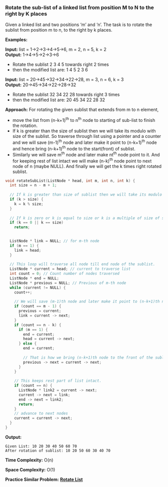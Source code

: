 ### Rotate the sub-list of a linked list from position M to N to the right by K places
 
Given a linked list and two positions ‘m’ and ‘n’. The task is to rotate the sublist from position m to n, to the right by k places.
 
**Examples:**
 
**Input:**  list = 1->2->3->4->5->6, m = 2, n = 5, k = 2  
**Output:**  1->4->5->2->3->6  
* Rotate the sublist 2 3 4 5 towards right 2 times  
* then the modified list are: 1 4 5 2 3 6
 
**Input:**  list = 20->45->32->34->22->28, m = 3, n = 6, k = 3  
**Output:**  20->45->34->22->28->32  
* Rotate the sublist 32 34 22 28 towards right 3 times  
* then the modified list are: 20 45 34 22 28 32
 
**Approach:**  For rotating the given sublist that extends from m to n element,
*  move the list from (n-k+1)<sup>th</sup>  to n<sup>th</sup>  node to starting of sub-list to finish the rotation.
* If k is greater than the size of sublist then we will take its modulo with size of the sublist. So traverse through list using a pointer and a counter and we will save (m-1)<sup>th</sup> node and later make it point to (n-k+1)<sup>th</sup>  node and hence bring (n-k+1)<sup>th</sup> node to the start(front) of sublist.  
* Similarly we will save m<sup>th</sup> node and later make nt<sup>th</sup> node point to it. And for keeping rest of list intact we will make (n-k)<sup>th</sup> node point to next node of n (maybe NULL). And finally we will get the k times right rotated sublist.
```c++
void rotateSubList(ListNode * head, int m, int n, int k) {
  int size = n - m + 1;
 
  // If k is greater than size of sublist then we will take its modulo with size of sublist 
  if (k > size) {
    k = k % size;
  }
 
  // If k is zero or k is equal to size or k is a multiple of size of sublist then list remains unchanged 
  if (k == 0 || k == size) 
    return;

 
  ListNode * link = NULL; // for m-th node 
  if (m == 1) {
    link = head;
  }
 
  // This loop will traverse all node till end node of the sublist.     
  ListNode * current = head; // current to traverse list 
  int count = 0; // Count number of nodes traversed 
  ListNode * end = NULL;
  ListNode * previous = NULL; // Previous of m-th node 
  while (current != NULL) {
    count++;
 
    // We will save (m-1)th node and later make it point to (n-k+1)th node 
    if (count == m - 1) {
      previous = current;
      link = current -> next;
    }
    if (count == n - k) {
      if (m == 1) {
        end = current;
        head = current -> next;
      } else {
        end = current;
 
        // That is how we bring (n-k+1)th node to the front of the sublist. 
        previous -> next = current -> next;
      }
    }
 
    // This keeps rest part of list intact. 
    if (count == n) {
      ListNode * link2 = current -> next;
      current -> next = link;
      end -> next = link2;
      return;
    }
    // advance to next nodes
    current = current -> next;
  }
}
```
 
**Output:**
```
Given List: 10 20 30 40 50 60 70 
After rotation of sublist: 10 20 50 60 30 40 70
```
 
**Time Complexity:** O(n)
 
**Space Complexity:**  O(1)
 
**Practice Similar Problem:** [**Rotate List**](https://leetcode.com/problems/rotate-list/)
